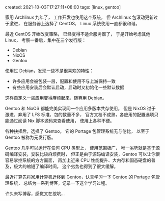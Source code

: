 created: 2021-10-03T17:27:11+08:00
tags: [linux, gentoo]


家用 Archlinux 九年了，
工作开发也使用这个系统，
但 Archlinux 包滚动更新过于激进，
在服务器上选择了 CentOS，
Linux 系统使用一直都很和谐。

最近 CentOS 开始改变策略，
已经变得不适合服务器了，
于是开始考虑其他 Linux，
考察一番后，集中在三个发行版：

- Debian
- NixOS
- Gentoo

使用过 Debian，发现一些不是很喜欢的特性：

- 许多应用会被包装一层，配置和使用不与上游保持一致
- 有些应用安装后会默认启动，启动时又初始化一些默认数据

这样自定义一些应用变得麻烦起来，随弃用 Debian。

Gentoo 和 NixOS 都能完美实现同一个应用多版本共存使用，
但是 NixOS 过于激进，弃用了 LFS 标准，包的数量不多，
官方文档不成熟，各应用的配置选项只能通过阅读 Nix 脚本源码来查看使用，
使用上各种不便。

各种抉择后，选择了 Gentoo，
它的 Portage 包管理系统无与伦比，
以至于 Gentoo 被称为元发行版。

Gentoo 几乎可以运行在任何 CPU 类型上，
使用范围极广，
唯一劣势就是基于源码编译安装，安装比较麻烦费时，
但正是由于源码编译安装，Gentoo 可以让你很容易掌控系统的方方面面，
再加上近来 CPU 性能提升、大内存和固态硬盘的普及，极大的缩短了编译时间，
这个劣势也得到了很大缓解。

最近打算先将家用计算机迁移到 Gentoo，认真学习一下 Gentoo 的 Portage 包管理系统，
总结为一系列博客，记录一下这个学习过程。

许久未写博客，感觉又在挖坑...
